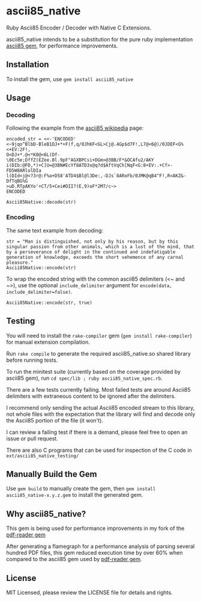 # ascii85_native
Ruby Ascii85 Encoder / Decoder with Native C Extensions.

ascii85_native intends to be a substitution for the pure ruby implementation [ascii85 gem](https://github.com/DataWraith/ascii85gem), for performance improvements.

## Installation
To install the gem, use `gem install ascii85_native`

## Usage

### Decoding
Following the example from the [ascii85 wikipedia](https://en.wikipedia.org/wiki/Ascii85) page:

```
encoded_str = <<-'ENCODED'
<~9jqo^BlbD-BleB1DJ+*+F(f,q/0JhKF<GL>Cj@.4Gp$d7F!,L7@<6@)/0JDEF<G%<+EV:2F!,
O<DJ+*.@<*K0@<6L(Df-\0Ec5e;DffZ(EZee.Bl.9pF"AGXBPCsi+DGm>@3BB/F*&OCAfu2/AKY
i(DIb:@FD,*)+C]U=@3BN#EcYf8ATD3s@q?d$AftVqCh[NqF<G:8+EV:.+Cf>-FD5W8ARlolDIa
l(DId<j@<?3r@:F%a+D58'ATD4$Bl@l3De:,-DJs`8ARoFb/0JMK@qB4^F!,R<AKZ&-DfTqBG%G
>uD.RTpAKYo'+CT/5+Cei#DII?(E,9)oF*2M7/c~>
ENCODED

Ascii85Native::decode(str)
```

### Encoding
The same text example from decoding:
```
str = "Man is distinguished, not only by his reason, but by this singular passion from other animals, which is a lust of the mind, that by a perseverance of delight in the continued and indefatigable generation of knowledge, exceeds the short vehemence of any carnal pleasure."
Ascii85Native::encode(str)
```

To wrap the encoded string with the common ascii85 delimiters (<~ and ~>), use the optional `include_delimiter` argument for `encode(data, include_delimiter=false)`.
```
Ascii85Native::encode(str, true)
```

## Testing
You will need to install the `rake-compiler` gem (`gem install rake-compiler`) for manual extension compilation.

Run `rake compile` to generate the required ascii85_native.so shared library before running tests.

To run the minitest suite (currently based on the coverage provided by ascii85 gem), run `cd spec/lib ; ruby ascii85_native_spec.rb`.

There are a few tests currently failing. Most failed tests are around Ascii85 delimiters with extraneous content to be ignored after the delimiters.

I recommend only sending the actual Ascii85 encoded stream to this library, not whole files with the expectation that the library will find and decode only the Ascii85 portion of the file (it won't).

I can review a failing test if there is a demand, please feel free to open an issue or pull request.

There are also C programs that can be used for inspection of the C code in `ext/ascii85_native_testing/`

## Manually Build the Gem
Use `gem build` to manually create the gem, then `gem install ascii85_native-x.y.z.gem` to install the generated gem.

## Why ascii85_native?
This gem is being used for performance improvements in my fork of the [pdf-reader gem](https://github.com/AnomalousBit/pdf-reader)

After generating a flamegraph for a performance analysis of parsing several hundred PDF files, this gem reduced execution time by over 60% when compared to the ascii85 gem used by [pdf-reader gem](https://github.com/yob/pdf-reader).

## License
MIT Licensed, please review the LICENSE file for details and rights.

